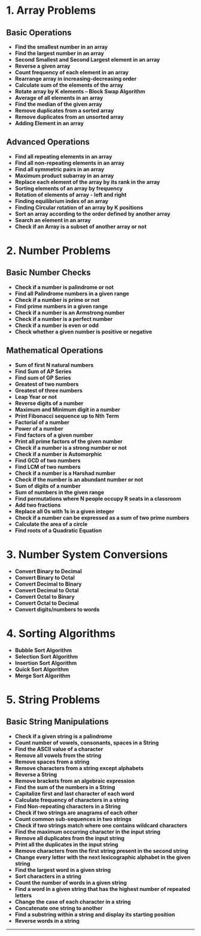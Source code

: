# **1. Array Problems**

## **Basic Operations**

- **Find the smallest number in an array**
- **Find the largest number in an array**
- **Second Smallest and Second Largest element in an array**
- **Reverse a given array**
- **Count frequency of each element in an array**
- **Rearrange array in increasing-decreasing order**
- **Calculate sum of the elements of the array**
- **Rotate array by K elements – Block Swap Algorithm**
- **Average of all elements in an array**
- **Find the median of the given array**
- **Remove duplicates from a sorted array**
- **Remove duplicates from an unsorted array**
- **Adding Element in an array**

## **Advanced Operations**

- **Find all repeating elements in an array**
- **Find all non-repeating elements in an array**
- **Find all symmetric pairs in an array**
- **Maximum product subarray in an array**
- **Replace each element of the array by its rank in the array**
- **Sorting elements of an array by frequency**
- **Rotation of elements of array - left and right**
- **Finding equilibrium index of an array**
- **Finding Circular rotation of an array by K positions**
- **Sort an array according to the order defined by another array**
- **Search an element in an array**
- **Check if an Array is a subset of another array or not**

# **2. Number Problems**

## **Basic Number Checks**

- **Check if a number is palindrome or not**
- **Find all Palindrome numbers in a given range**
- **Check if a number is prime or not**
- **Find prime numbers in a given range**
- **Check if a number is an Armstrong number**
- **Check if a number is a perfect number**
- **Check if a number is even or odd**
- **Check whether a given number is positive or negative**

## **Mathematical Operations**

- **Sum of first N natural numbers**
- **Find Sum of AP Series**
- **Find sum of GP Series**
- **Greatest of two numbers**
- **Greatest of three numbers**
- **Leap Year or not**
- **Reverse digits of a number**
- **Maximum and Minimum digit in a number**
- **Print Fibonacci sequence up to Nth Term**
- **Factorial of a number**
- **Power of a number**
- **Find factors of a given number**
- **Print all prime factors of the given number**
- **Check if a number is a strong number or not**
- **Check if a number is Automorphic**
- **Find GCD of two numbers**
- **Find LCM of two numbers**
- **Check if a number is a Harshad number**
- **Check if the number is an abundant number or not**
- **Sum of digits of a number**
- **Sum of numbers in the given range**
- **Find permutations where N people occupy R seats in a classroom**
- **Add two fractions**
- **Replace all 0s with 1s in a given integer**
- **Check if a number can be expressed as a sum of two prime numbers**
- **Calculate the area of a circle**
- **Find roots of a Quadratic Equation**

# **3. Number System Conversions**

- **Convert Binary to Decimal**
- **Convert Binary to Octal**
- **Convert Decimal to Binary**
- **Convert Decimal to Octal**
- **Convert Octal to Binary**
- **Convert Octal to Decimal**
- **Convert digits/numbers to words**

# **4. Sorting Algorithms**

- **Bubble Sort Algorithm**
- **Selection Sort Algorithm**
- **Insertion Sort Algorithm**
- **Quick Sort Algorithm**
- **Merge Sort Algorithm**

# **5. String Problems**

## **Basic String Manipulations**

- **Check if a given string is a palindrome**
- **Count number of vowels, consonants, spaces in a String**
- **Find the ASCII value of a character**
- **Remove all vowels from the string**
- **Remove spaces from a string**
- **Remove characters from a string except alphabets**
- **Reverse a String**
- **Remove brackets from an algebraic expression**
- **Find the sum of the numbers in a String**
- **Capitalize first and last character of each word**
- **Calculate frequency of characters in a string**
- **Find Non-repeating characters in a String**
- **Check if two strings are anagrams of each other**
- **Count common sub-sequences in two strings**
- **Check if two strings match where one contains wildcard characters**
- **Find the maximum occurring character in the input string**
- **Remove all duplicates from the input string**
- **Print all the duplicates in the input string**
- **Remove characters from the first string present in the second string**
- **Change every letter with the next lexicographic alphabet in the given string**
- **Find the largest word in a given string**
- **Sort characters in a string**
- **Count the number of words in a given string**
- **Find a word in a given string that has the highest number of repeated letters**
- **Change the case of each character in a string**
- **Concatenate one string to another**
- **Find a substring within a string and display its starting position**
- **Reverse words in a string**

---
